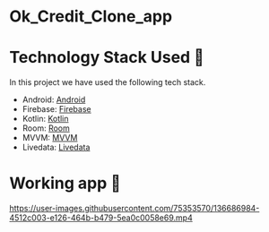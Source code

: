 # Ok_Credit_Clone_app

# Technology Stack Used 📲

In this project we have used the following tech stack.

- Android: [Android](https://developer.android.com/docs)
- Firebase: [Firebase](https://firebase.google.com/)
- Kotlin: [Kotlin](https://kotlinlang.org/)
- Room: [Room](https://developer.android.com/jetpack/androidx/releases/room?gclid=CjwKCAjwruSHBhAtEiwA_qCppvkyhez5_xYdCqnqNyKjzkuoQa15oEnZapemQV6WC8-n3R2_ig1UnRoCcIEQAvD_BwE&gclsrc=aw.ds)
- MVVM: [MVVM](https://developer.android.com/jetpack/guide?gclid=CjwKCAjwruSHBhAtEiwA_qCppj5mUxSQBy99PVOSBCLh_NDGeCTxmghaQRxdzb-HBiFWcVvfFw9PeRoCRUIQAvD_BwE&gclsrc=aw.ds/)
- Livedata: [Livedata](https://developer.android.com/topic/libraries/architecture/livedata)


# Working app 📲



https://user-images.githubusercontent.com/75353570/136686984-4512c003-e126-464b-b479-5ea0c0058e69.mp4



